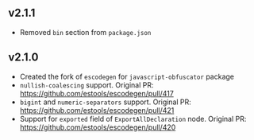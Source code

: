 v2.1.1
---
* Removed `bin` section from `package.json`

v2.1.0
---
* Created the fork of `escodegen` for `javascript-obfuscator` package
* `nullish-coalescing` support. Original PR: https://github.com/estools/escodegen/pull/417
* `bigint` and `numeric-separators` support. Original PR: https://github.com/estools/escodegen/pull/421
* Support for `exported` field of `ExportAllDeclaration` node. Original PR: https://github.com/estools/escodegen/pull/420